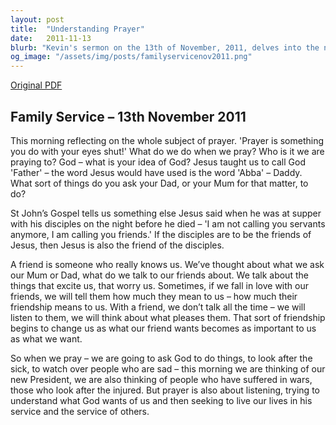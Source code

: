 ```yaml
---
layout: post
title:  "Understanding Prayer"
date:   2011-11-13
blurb: "Kevin's sermon on the 13th of November, 2011, delves into the nature of prayer, encouraging us to view God as a friend rather than a distant figure. He emphasizes the importance of communication in prayer, not just asking for things but also listening and understanding God's will. The sermon also touches on the significance of praying for others, including the new President and those affected by wars."
og_image: "/assets/img/posts/familyservicenov2011.png"
---
```

[Original PDF](/assets/pdf/familyservicenov2011.pdf)    
## Family Service – 13th November 2011

This morning reflecting on the whole subject of prayer. 'Prayer is something you do with your eyes shut!' What do we do when we pray? Who is it we are praying to? God – what is your idea of God? Jesus taught us to call God 'Father' – the word Jesus would have used is the word 'Abba' – Daddy. What sort of things do you ask your Dad, or your Mum for that matter, to do?

St John’s Gospel tells us something else Jesus said when he was at supper with his disciples on the night before he died – 'I am not calling you servants anymore, I am calling you friends.' If the disciples are to be the friends of Jesus, then Jesus is also the friend of the disciples.

A friend is someone who really knows us. We’ve thought about what we ask our Mum or Dad, what do we talk to our friends about. We talk about the things that excite us, that worry us. Sometimes, if we fall in love with our friends, we will tell them how much they mean to us – how much their friendship means to us. With a friend, we don’t talk all the time – we will listen to them, we will think about what pleases them. That sort of friendship begins to change us as what our friend wants becomes as important to us as what we want.

So when we pray – we are going to ask God to do things, to look after the sick, to watch over people who are sad – this morning we are thinking of our new President, we are also thinking of people who have suffered in wars, those who look after the injured. But prayer is also about listening, trying to understand what God wants of us and then seeking to live our lives in his service and the service of others.
